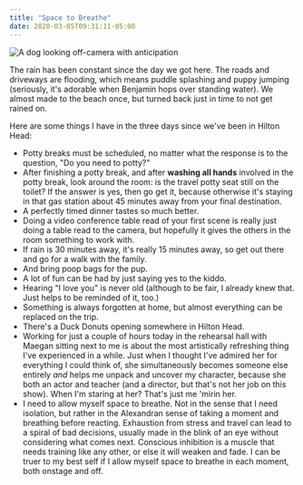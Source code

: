 ```yaml
---
title: "Space to Breathe"
date: 2020-03-05T09:31:11-05:00
---
```


![A dog looking off-camera with anticipation](/uploads/the-pup.jpg "The watchdog watches")

The rain has been constant since the day we got here. The roads and driveways are flooding, which means puddle splashing and puppy jumping (seriously, it's adorable when Benjamin hops over standing water). We almost made to the beach once, but turned back just in time to not get rained on.

Here are some things I have in the three days since we've been in Hilton Head:

- Potty breaks must be scheduled, no matter what the response is to the question, "Do you need to potty?"
- After finishing a potty break, and after **washing all hands** involved in the potty break, look around the room: is the travel potty seat still on the toilet? If the answer is yes, then go get it, because otherwise it's staying in that gas station about 45 minutes away from your final destination.
- A perfectly timed dinner tastes so much better.
- Doing a video conference table read of your first scene is really just doing a table read to the camera, but hopefully it gives the others in the room something to work with.
- If rain is 30 minutes away, it's really 15 minutes away, so get out there and go for a walk with the family.
- And bring poop bags for the pup.
- A lot of fun can be had by just saying yes to the kiddo.
- Hearing "I love you" is never old (although to be fair, I already knew that. Just helps to be reminded of it, too.)
- Something is always forgotten at home, but almost everything can be replaced on the trip.
- There's a Duck Donuts opening somewhere in Hilton Head.
- Working for just a couple of hours today in the rehearsal hall with Maegan sitting next to me is about the most artistically refreshing thing I've experienced in a while. Just when I thought I've admired her for everything I could think of, she simultaneously becomes someone else entirely _and_ helps me unpack and uncover my character, because she both an actor and teacher (and a director, but that's not her job on this show). When I'm staring at her? That's just me 'mirin her.
- I need to allow myself space to breathe. Not in the sense that I need isolation, but rather in the Alexandran sense of taking a moment and breathing before reacting. Exhaustion from stress and travel can lead to a spiral of bad decisions, usually made in the blink of an eye without considering what comes next. Conscious inhibition is a muscle that needs training like any other, or else it will weaken and fade. I can be truer to my best self if I allow myself space to breathe in each moment, both onstage and off.